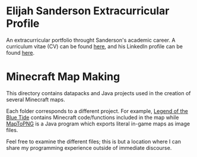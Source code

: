 # Elijah Sanderson Extracurricular Profile
An extracurricular portfolio throught Sanderson's academic career. A curriculum vitae (CV) can be found [here](https://github.com/EOSand/Academic-Projects/blob/master/Eli_CV__May_2021_.pdf), and his LinkedIn profile can be found [here](https://www.linkedin.com/in/elijah-sanderson-281624195/).

# Minecraft Map Making
This directory contains datapacks and Java projects used in the creation of several Minecraft maps.

Each folder corresponds to a different project. For example, [Legend of the Blue Tide](https://github.com/EOSand/Minecraft-Code/tree/main/Legend-of-the-Blue-Tide) contains Minecraft code/functions included in the map while [MapToPNG](https://github.com/EOSand/Minecraft-Code/tree/main/MapToPNG) is a Java program which exports literal in-game maps as image files.

Feel free to examine the different files; this is but a location where I can share my programming experience outside of immediate discourse.
